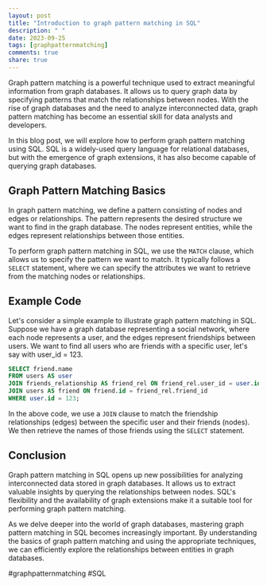 ```yaml
---
layout: post
title: "Introduction to graph pattern matching in SQL"
description: " "
date: 2023-09-25
tags: [graphpatternmatching]
comments: true
share: true
---
```


Graph pattern matching is a powerful technique used to extract meaningful information from graph databases. It allows us to query graph data by specifying patterns that match the relationships between nodes. With the rise of graph databases and the need to analyze interconnected data, graph pattern matching has become an essential skill for data analysts and developers.

In this blog post, we will explore how to perform graph pattern matching using SQL. SQL is a widely-used query language for relational databases, but with the emergence of graph extensions, it has also become capable of querying graph databases.

## Graph Pattern Matching Basics

In graph pattern matching, we define a pattern consisting of nodes and edges or relationships. The pattern represents the desired structure we want to find in the graph database. The nodes represent entities, while the edges represent relationships between those entities.

To perform graph pattern matching in SQL, we use the `MATCH` clause, which allows us to specify the pattern we want to match. It typically follows a `SELECT` statement, where we can specify the attributes we want to retrieve from the matching nodes or relationships.

## Example Code

Let's consider a simple example to illustrate graph pattern matching in SQL. Suppose we have a graph database representing a social network, where each node represents a user, and the edges represent friendships between users. We want to find all users who are friends with a specific user, let's say with user_id = 123.

```sql
SELECT friend.name
FROM users AS user
JOIN friends_relationship AS friend_rel ON friend_rel.user_id = user.id
JOIN users AS friend ON friend.id = friend_rel.friend_id
WHERE user.id = 123;
```

In the above code, we use a `JOIN` clause to match the friendship relationships (edges) between the specific user and their friends (nodes). We then retrieve the names of those friends using the `SELECT` statement.

## Conclusion

Graph pattern matching in SQL opens up new possibilities for analyzing interconnected data stored in graph databases. It allows us to extract valuable insights by querying the relationships between nodes. SQL's flexibility and the availability of graph extensions make it a suitable tool for performing graph pattern matching.

As we delve deeper into the world of graph databases, mastering graph pattern matching in SQL becomes increasingly important. By understanding the basics of graph pattern matching and using the appropriate techniques, we can efficiently explore the relationships between entities in graph databases.

#graphpatternmatching #SQL